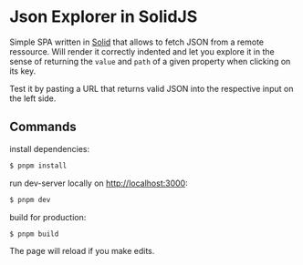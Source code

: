# Json Explorer in SolidJS

Simple SPA written in [Solid](https://solidjs.com) that allows to fetch JSON from a remote ressource. Will render it correctly indented and let you explore it in the sense of returning the `value` and `path` of a given property when clicking on its key.

Test it by pasting a URL that returns valid JSON into the respective input on the left side.

## Commands

install dependencies:

```bash
$ pnpm install
```

run dev-server locally on [http://localhost:3000](http://localhost:3000):

```bash
$ pnpm dev
```

build for production:

```bash
$ pnpm build
```

The page will reload if you make edits.<br>
